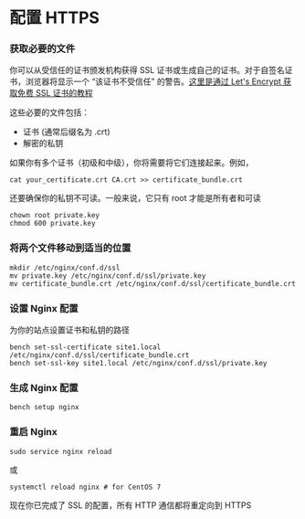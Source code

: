<!-- add-breadcrumbs -->
# 配置 HTTPS

### 获取必要的文件

你可以从受信任的证书颁发机构获得 SSL 证书或生成自己的证书。对于自签名证书，浏览器将显示一个 “该证书不受信任” 的警告。[这里是通过 Let's Encrypt 获取免费 SSL 证书的教程](lets-encrypt-ssl-setup.html)

这些必要的文件包括：

* 证书 (通常后缀名为 .crt)
* 解密的私钥

如果你有多个证书（初级和中级），你将需要将它们连接起来。例如，

	cat your_certificate.crt CA.crt >> certificate_bundle.crt

还要确保你的私钥不可读。一般来说，它只有 root 才能是所有者和可读

	chown root private.key
	chmod 600 private.key

### 将两个文件移动到适当的位置

	mkdir /etc/nginx/conf.d/ssl
	mv private.key /etc/nginx/conf.d/ssl/private.key
	mv certificate_bundle.crt /etc/nginx/conf.d/ssl/certificate_bundle.crt

### 设置 Nginx 配置

为你的站点设置证书和私钥的路径
	
	bench set-ssl-certificate site1.local /etc/nginx/conf.d/ssl/certificate_bundle.crt
	bench set-ssl-key site1.local /etc/nginx/conf.d/ssl/private.key

### 生成 Nginx 配置
	
	bench setup nginx

### 重启 Nginx
	
	sudo service nginx reload

或

	systemctl reload nginx # for CentOS 7 

现在你已完成了 SSL 的配置，所有 HTTP 通信都将重定向到 HTTPS